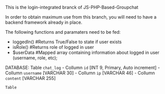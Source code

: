 This is the login-integrated branck of JS-PHP-Based-Groupchat

In order to obtain maximum use from this branch, you will need to have a backend framework already in place.

The following functions and paramaters need to be fed:

  - loggedIn() #Returns True/False to state if user exists
  - isRole()   #Returns role of logged in user
  - $userData  #Mapped array containing information about logged in user (username, role, etc);
  
  DATABASE:
    Table `chat_log`
      - Collumn `id` [INT 9, Primary, Auto increment]
      - Collumn `username` [VARCHAR 30]
      - Collumn `ip` [VARCHAR 46]
      - Collumn `content` [VARCHAR 255] 
      
    Table 
